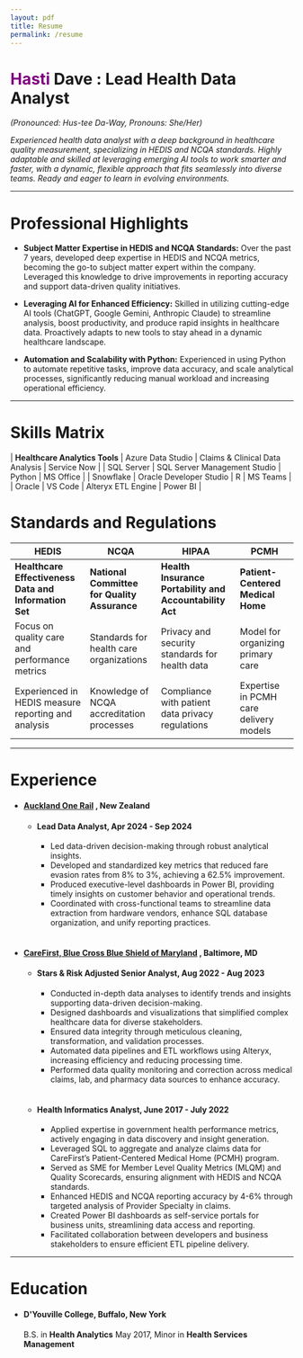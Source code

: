 ```yaml
---
layout: pdf
title: Resume
permalink: /resume
---
```


# <span style="color: purple;">**Hasti**</span> Dave : Lead Health Data Analyst
_(Pronounced: Hus-tee Da-Way, Pronouns: She/Her)_

_Experienced health data analyst with a deep background in healthcare quality measurement, specializing in HEDIS and NCQA standards. Highly adaptable and skilled at leveraging emerging AI tools to work smarter and faster, with a dynamic, flexible approach that fits seamlessly into diverse teams. Ready and eager to learn in evolving environments._

_____

# Professional Highlights

- **Subject Matter Expertise in HEDIS and NCQA Standards:** Over the past 7 years, developed deep expertise in HEDIS and NCQA metrics, becoming the go-to subject matter expert within the company. Leveraged this knowledge to drive improvements in reporting accuracy and support data-driven quality initiatives.

- **Leveraging AI for Enhanced Efficiency:** Skilled in utilizing cutting-edge AI tools (ChatGPT, Google Gemini, Anthropic Claude) to streamline analysis, boost productivity, and produce rapid insights in healthcare data. Proactively adapts to new tools to stay ahead in a dynamic healthcare landscape.

- **Automation and Scalability with Python:** Experienced in using Python to automate repetitive tasks, improve data accuracy, and scale analytical processes, significantly reducing manual workload and increasing operational efficiency.

_____

# Skills Matrix

| **Healthcare Analytics Tools** | Azure Data Studio            | Claims & Clinical Data Analysis | Service Now |
| SQL Server                     | SQL Server Management Studio | Python                          | MS Office   |
| Snowflake                      | Oracle Developer Studio      | R                               | MS Teams    |
| Oracle                         | VS Code                      | Alteryx ETL Engine              | Power BI    |

# Standards and Regulations

| **HEDIS**                   | **NCQA**                       | **HIPAA**                      | **PCMH**                         |
| --------------------------- | ------------------------------ | ------------------------------ | -------------------------------- |
| **Healthcare Effectiveness Data and Information Set** | **National Committee for Quality Assurance** | **Health Insurance Portability and Accountability Act** | **Patient-Centered Medical Home** |
| Focus on quality care and performance metrics | Standards for health care organizations | Privacy and security standards for health data | Model for organizing primary care |
| Experienced in HEDIS measure reporting and analysis | Knowledge of NCQA accreditation processes | Compliance with patient data privacy regulations | Expertise in PCMH care delivery models |

_____

# Experience

- #### [**Auckland One Rail**](https://aucklandonerail.co.nz/about-us/) **, New Zealand**

    - #### Lead Data Analyst, Apr 2024 - Sep 2024

        - Led data-driven decision-making through robust analytical insights.
        - Developed and standardized key metrics that reduced fare evasion rates from 8% to 3%, achieving a 62.5% improvement.
        - Produced executive-level dashboards in Power BI, providing timely insights on customer behavior and operational trends.
        - Coordinated with cross-functional teams to streamline data extraction from hardware vendors, enhance SQL database organization, and unify reporting practices.

    <br />

- #### [**CareFirst, Blue Cross Blue Shield of Maryland**](https://www.carefirst.com/) **, Baltimore, MD**

    - #### Stars & Risk Adjusted Senior Analyst, Aug 2022 - Aug 2023

        - Conducted in-depth data analyses to identify trends and insights supporting data-driven decision-making.
        - Designed dashboards and visualizations that simplified complex healthcare data for diverse stakeholders.
        - Ensured data integrity through meticulous cleaning, transformation, and validation processes.
        - Automated data pipelines and ETL workflows using Alteryx, increasing efficiency and reducing processing time.
        - Performed data quality monitoring and correction across medical claims, lab, and pharmacy data sources to enhance accuracy.

    <br />

    - #### Health Informatics Analyst, June 2017 - July 2022

        - Applied expertise in government health performance metrics, actively engaging in data discovery and insight generation.
        - Leveraged SQL to aggregate and analyze claims data for CareFirst’s Patient-Centered Medical Home (PCMH) program.
        - Served as SME for Member Level Quality Metrics (MLQM) and Quality Scorecards, ensuring alignment with HEDIS and NCQA standards.
        - Enhanced HEDIS and NCQA reporting accuracy by 4-6% through targeted analysis of Provider Specialty in claims.
        - Created Power BI dashboards as self-service portals for business units, streamlining data access and reporting.
        - Facilitated collaboration between developers and business stakeholders to ensure efficient ETL pipeline delivery.

_____

# Education

- #### D'Youville College, Buffalo, New York
    B.S. in **Health Analytics** May 2017, Minor in **Health Services Management**
